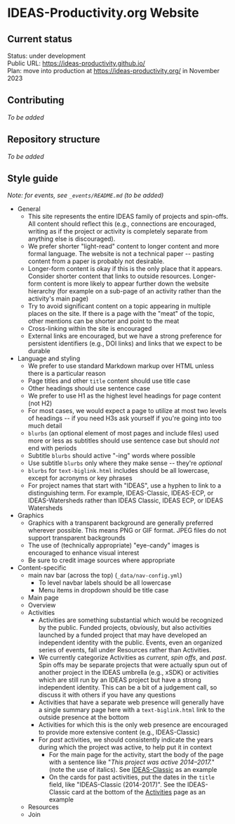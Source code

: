 # IDEAS-Productivity.org Website

## Current status
Status: under development
<br>
Public URL: https://ideas-productivity.github.io/
<br>
Plan: move into production at https://ideas-productivity.org/ in November 2023

## Contributing

*To be added*

## Repository structure

*To be added*

## Style guide

*Note: for events, see `_events/README.md` (to be added)*

* General
    * This site represents the entire IDEAS family of projects and spin-offs.  All content should reflect this (e.g., connections are encouraged, writing as if the project or activity is completely separate from anything else is discouraged).
    * We prefer shorter "light-read" content to longer content and more formal language.  The website is not a technical paper -- pasting content from a paper is probably not desirable.
    * Longer-form content is okay if this is the only place that it appears. Consider shorter content that links to outside resources.  Longer-form content is more likely to appear further down the website hierarchy (for example on a sub-page of an activity rather than the activity's main page)
    * Try to avoid significant content on a topic appearing in multiple places on the site.  If there is a page with the "meat" of the topic, other mentions can be shorter and point to the meat
    * Cross-linking within the site is encouraged
    * External links are encouraged, but we have a strong preference for persistent identifiers (e.g., DOI links) and links that we expect to be durable
* Language and styling
    * We prefer to use standard Markdown markup over HTML unless there is a particular reason
    * Page titles and other `title` content should use title case
    * Other headings should use sentence case
    * We prefer to use H1 as the highest level headings for page content (not H2)
    * For most cases, we would expect a page to utilize at most two levels of headings -- if you need H3s ask yourself if you're going into too much detail
    * `blurbs` (an optional element of most pages and include files) used more or less as subtitles should use sentence case but should *not* end with periods
    * Subtitle `blurbs` should active "-ing" words where possible
    * Use subtitle `blurbs` only where they make sense -- they're *optional*
    * `blurbs` for `text-biglink.html` includes should be all lowercase, except for acronyms or key phrases
    * For project names that start with "IDEAS", use a hyphen to link to a distinguishing term.  For example, IDEAS-Classic, IDEAS-ECP, or IDEAS-Watersheds rather than IDEAS Classic, IDEAS ECP, or IDEAS Watersheds
* Graphics
    * Graphics with a transparent background are generally preferred wherever possible.  This means PNG or GIF format.  JPEG files do not support transparent backgrounds
    * The use of (technically appropriate) "eye-candy" images is encouraged to enhance visual interest
    * Be sure to credit image sources where appropriate
* Content-specific
    * main nav bar (across the top) (`_data/nav-config.yml`)
        * To level navbar labels should be all lowercase
        * Menu items in dropdown should be title case
    * Main page
    * Overview
    * Activities
        * Activities are something substantial which would be recognized by the public. Funded projects, obviously, but also activities launched by a funded project that may have developed an independent identity with the public.  Events, even an organized series of events, fall under Resources rather than Activities.
        * We currently categorize Activities as *current*, *spin offs*, and *past*.  Spin offs may be separate projects that were actually spun out of another project in the IDEAS umbrella (e.g., xSDK) or activities which are still run by an IDEAS project but have a strong independent identity.  This can be a bit of a judgement call, so discuss it with others if you have any questions
        * Activities that have a separate web presence will generally have a single summary page here with a `text-biglink.html` link to the outside presence at the bottom
        * Activities for which this is the only web presence are encouraged to provide more extensive content (e.g., IDEAS-Classic)
        * For *past* activities, we should consistently indicate the years during which the project was active, to help put it in context
            * For the main page for the activity, start the body of the page with a sentence like "*This project was active 2014–2017.*" (note the use of italics).  See [IDEAS-Classic](https://ideas-productivity.github.io/activities/ideas-classic/) as an example
            * On the cards for past activities, put the dates in the `title` field, like "IDEAS-Classic (2014-2017)".  See the IDEAS-Classic card at the bottom of the [Activities](https://ideas-productivity.github.io/activities.html) page as an example
    * Resources
    * Join